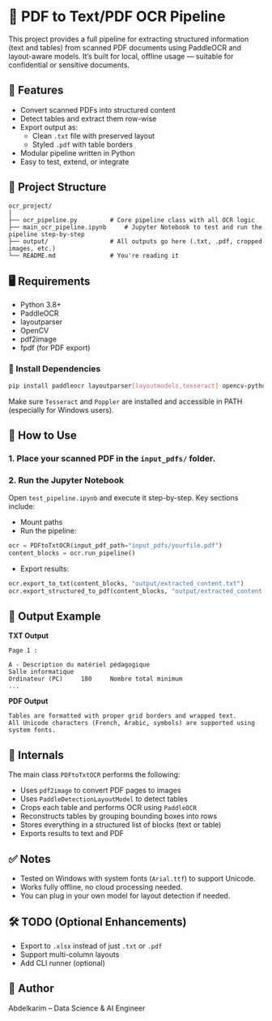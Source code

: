 # 🧾 PDF to Text/PDF OCR Pipeline

This project provides a full pipeline for extracting structured information (text and tables) from scanned PDF documents using PaddleOCR and layout-aware models. It’s built for local, offline usage — suitable for confidential or sensitive documents.

## 📌 Features

- Convert scanned PDFs into structured content
- Detect tables and extract them row-wise
- Export output as:
  - Clean `.txt` file with preserved layout
  - Styled `.pdf` with table borders
- Modular pipeline written in Python
- Easy to test, extend, or integrate

## 🧱 Project Structure

```
ocr_project/
│
├── ocr_pipeline.py         # Core pipeline class with all OCR logic
├── main_ocr_pipeline.ipynb     # Jupyter Notebook to test and run the pipeline step-by-step
├── output/                 # All outputs go here (.txt, .pdf, cropped images, etc.)
└── README.md               # You're reading it
```

## 🖥️ Requirements

- Python 3.8+
- PaddleOCR
- layoutparser
- OpenCV
- pdf2image
- fpdf (for PDF export)

### 🔧 Install Dependencies

```bash
pip install paddleocr layoutparser[layoutmodels,tesseract] opencv-python pdf2image fpdf
```

Make sure `Tesseract` and `Poppler` are installed and accessible in PATH (especially for Windows users).

## 🚀 How to Use

### 1. Place your scanned PDF in the `input_pdfs/` folder.

### 2. Run the Jupyter Notebook

Open `test_pipeline.ipynb` and execute it step-by-step. Key sections include:

- Mount paths
- Run the pipeline:
```python
ocr = PDFtoTxtOCR(input_pdf_path="input_pdfs/yourfile.pdf")
content_blocks = ocr.run_pipeline()
```

- Export results:
```python
ocr.export_to_txt(content_blocks, "output/extracted_content.txt")
ocr.export_structured_to_pdf(content_blocks, "output/extracted_content.pdf")
```

## 📄 Output Example

**TXT Output**
```
Page 1 :

A - Description du matériel pédagogique
Salle informatique
Ordinateur (PC)     180     Nombre total minimum
...
```

**PDF Output**
```
Tables are formatted with proper grid borders and wrapped text.
All Unicode characters (French, Arabic, symbols) are supported using system fonts.
```

## 🧠 Internals

The main class `PDFtoTxtOCR` performs the following:

- Uses `pdf2image` to convert PDF pages to images
- Uses `PaddleDetectionLayoutModel` to detect tables
- Crops each table and performs OCR using `PaddleOCR`
- Reconstructs tables by grouping bounding boxes into rows
- Stores everything in a structured list of blocks (text or table)
- Exports results to text and PDF

## ✅ Notes

- Tested on Windows with system fonts (`Arial.ttf`) to support Unicode.
- Works fully offline, no cloud processing needed.
- You can plug in your own model for layout detection if needed.

## 🛠️ TODO (Optional Enhancements)

- Export to `.xlsx` instead of just `.txt` or `.pdf`
- Support multi-column layouts
- Add CLI runner (optional)

## 👤 Author

Abdelkarim – Data Science & AI Engineer




